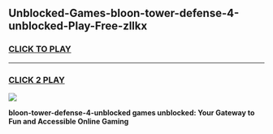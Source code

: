 
## Unblocked-Games-bloon-tower-defense-4-unblocked-Play-Free-zllkx
<h3>
<a href="https://premium76.site?title=bloon-tower-defense-4-unblocked&ref=20M">CLICK TO PLAY</a></h3>
<hr>

<h3>
<a href="https://premium76.site?title=bloon-tower-defense-4-unblocked&ref=20M">CLICK 2 PLAY</a>
  
</h3>

<a href="https://premium76.site?title=bloon-tower-defense-4-unblocked&ref=19M"><img src="https://clearcache.store/games.png"></a>


**bloon-tower-defense-4-unblocked games unblocked: Your Gateway to Fun and Accessible Online Gaming**
